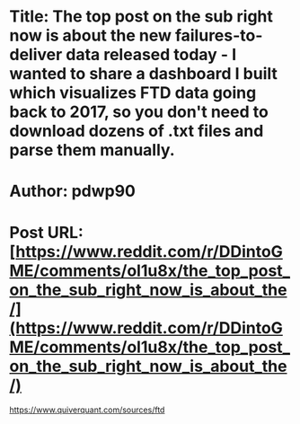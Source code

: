 # Title: The top post on the sub right now is about the new failures-to-deliver data released today - I wanted to share a dashboard I built which visualizes FTD data going back to 2017, so you don't need to download dozens of .txt files and parse them manually.
# Author: pdwp90
# Post URL: [https://www.reddit.com/r/DDintoGME/comments/ol1u8x/the_top_post_on_the_sub_right_now_is_about_the/](https://www.reddit.com/r/DDintoGME/comments/ol1u8x/the_top_post_on_the_sub_right_now_is_about_the/)


https://www.quiverquant.com/sources/ftd